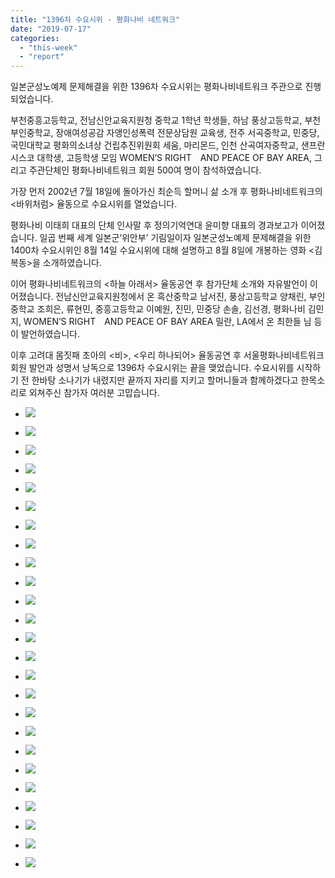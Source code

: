 ```yaml
---
title: "1396차 수요시위 - 평화나비 네트워크"
date: "2019-07-17"
categories: 
  - "this-week"
  - "report"
---
```


일본군성노예제 문제해결을 위한 1396차 수요시위는 평화나비네트워크 주관으로 진행되었습니다.

부천중흥고등학교, 전남신안교육지원청 중학교 1학년 학생들, 하남 풍상고등학교, 부천 부인중학교, 장애여성공감 자앵인성폭력 전문상담원 교육생, 전주 서곡중학교, 민중당, 국민대학교 평화의소녀상 건립추진위원회 세움, 마리몬드, 인천 산곡여자중학교, 샌프란시스코 대학생, 고등학생 모임 WOMEN’S RIGHT　AND PEACE OF BAY AREA, 그리고 주관단체인 평화나비네트워크 회원 500여 명이 참석하였습니다.

가장 먼저 2002년 7월 18일에 돌아가신 최순득 할머니 삶 소개 후 평화나비네트워크의 <바위처럼> 율동으로 수요시위를 열었습니다.

평화나비 이태희 대표의 단체 인사말 후 정의기억연대 윤미향 대표의 경과보고가 이어졌습니다. 일곱 번째 세계 일본군‘위안부’ 기림일이자 일본군성노예제 문제해결을 위한 1400차 수요시위인 8월 14일 수요시위에 대해 설명하고 8월 8일에 개봉하는 영화 <김복동>을 소개하였습니다.

이어 평화나비네트워크의 <하늘 아래서> 율동공연 후 참가단체 소개와 자유발언이 이어졌습니다. 전남신안교육지원청에서 온 흑산중학교 남서진, 풍상고등학교 양채린, 부인중학교 조희은, 류현민, 중흥고등학교 이예원, 진민, 민중당 손솔, 김선경, 평화나비 김민지, WOMEN’S RIGHT　AND PEACE OF BAY AREA 밀란, LA에서 온 최한들 님 등이 발언하였습니다.

이후 고려대 몸짓패 초아의 <비>, <우리 하나되어> 율동공연 후 서울평화나비네트워크 회원 발언과 성명서 낭독으로 1396차 수요시위는 끝을 맺었습니다. 수요시위를 시작하기 전 한바탕 소나기가 내렸지만 끝까지 자리를 지키고 할머니들과 함께하겠다고 한목소리로 외쳐주신 참가자 여러분 고맙습니다.

- ![](https://r2.womenandwar.net/2019/07/크기변환IMGP8424-1024x680.jpg)
    
- ![](https://r2.womenandwar.net/2019/07/크기변환IMGP8428-1024x680.jpg)
    
- ![](https://r2.womenandwar.net/2019/07/크기변환IMGP8440-1024x680.jpg)
    
- ![](https://r2.womenandwar.net/2019/07/크기변환IMGP8448-1024x680.jpg)
    
- ![](https://r2.womenandwar.net/2019/07/크기변환IMGP8449-1024x680.jpg)
    
- ![](https://r2.womenandwar.net/2019/07/크기변환IMGP8461-1024x680.jpg)
    
- ![](https://r2.womenandwar.net/2019/07/크기변환IMGP8464-1024x680.jpg)
    
- ![](https://r2.womenandwar.net/2019/07/크기변환IMGP8468-1024x680.jpg)
    
- ![](https://r2.womenandwar.net/2019/07/크기변환IMGP8481-1024x680.jpg)
    
- ![](https://r2.womenandwar.net/2019/07/크기변환IMGP8485-1024x680.jpg)
    
- ![](https://r2.womenandwar.net/2019/07/크기변환IMGP8488-1024x680.jpg)
    
- ![](https://r2.womenandwar.net/2019/07/크기변환IMGP8499-1024x680.jpg)
    
- ![](https://r2.womenandwar.net/2019/07/크기변환IMGP8525-1024x680.jpg)
    
- ![](https://r2.womenandwar.net/2019/07/크기변환IMGP8527-1024x680.jpg)
    
- ![](https://r2.womenandwar.net/2019/07/크기변환IMGP8530-1024x680.jpg)
    
- ![](https://r2.womenandwar.net/2019/07/크기변환IMGP8532-1024x680.jpg)
    
- ![](https://r2.womenandwar.net/2019/07/크기변환IMGP8538-1024x680.jpg)
    
- ![](https://r2.womenandwar.net/2019/07/크기변환IMGP8544-1024x680.jpg)
    
- ![](https://r2.womenandwar.net/2019/07/크기변환IMGP8548-1024x680.jpg)
    
- ![](https://r2.womenandwar.net/2019/07/크기변환IMGP8549-1024x680.jpg)
    
- ![](https://r2.womenandwar.net/2019/07/크기변환IMGP8553-1024x680.jpg)
    
- ![](https://r2.womenandwar.net/2019/07/크기변환IMGP8578-1024x680.jpg)
    
- ![](https://r2.womenandwar.net/2019/07/크기변환IMGP8580-1024x680.jpg)
    
- ![](https://r2.womenandwar.net/2019/07/크기변환IMGP8585-1024x680.jpg)
    
- ![](https://r2.womenandwar.net/2019/07/크기변환IMGP8592-1024x680.jpg)
